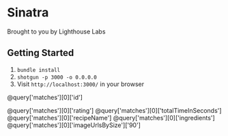Sinatra
=============

Brought to you by Lighthouse Labs

## Getting Started

1. `bundle install`
2. `shotgun -p 3000 -o 0.0.0.0`
3. Visit `http://localhost:3000/` in your browser



@query['matches'][0]['id']


@query['matches'][0]['rating']
@query['matches'][0]['totalTimeInSeconds']
@query['matches'][0]['recipeName']
@query['matches'][0]['ingredients']
@query['matches'][0]['imageUrlsBySize']['90']
